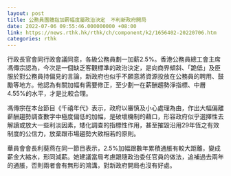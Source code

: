 ```yaml
---
layout: post
title: 公務員團體指加薪幅度屬政治決定　不利新政府開局
date: 2022-07-06 09:55:46.000000000 +08:00
link: https://news.rthk.hk/rthk/ch/component/k2/1656402-20220706.htm
categories: rthk
---
```


行政長官會同行政會議同意，各級公務員劃一加薪2.5%。香港公務員總工會主席馮傳宗認為，今次是一個缺乏客觀標準的政治決定，是向商界傾斜、「跪低」及臣服於對公務員持偏見的言論，新政府也似乎不願意將資源投放在公務員的聘用、鼓勵等地方。他認為有關加幅有需要修正，至少劃一在薪酬趨勢淨指標、中層4.55%的水平，才是比較合理。

馮傳宗在本台節目《千禧年代》表示，政府以審慎及小心處理為由，作出大幅偏離薪酬趨勢調查數字中極度偏低的加幅，是破壞機制的藉口，形容政府似乎選擇性去解讀或放大一些利淡因素，矮化調查的指標性作用，甚至摧毀沿用29年恆之有效制度的公信力，放棄跟市場趨勢大致相若的原則。

華員會會長利葵燕在同一節目表示，2.5%加幅跟數年累積通脹有較大距離，變成薪金大縮水，形同減薪。她建議當局考慮跟隨政治委任官員的做法，追補過去兩年的通脹，否則兩者會有無形的鴻溝，對新政府開局也沒有好處。
